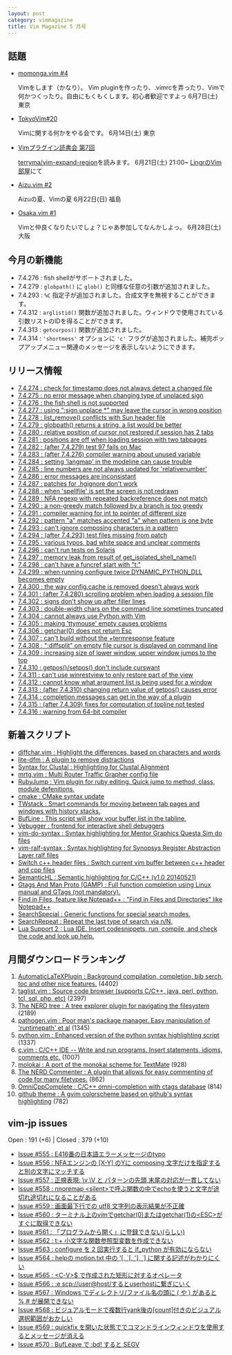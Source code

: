 ```yaml
---
layout: post
category: vimmagazine
title: Vim Magazine 5 月号
---
```


## 話題

- [momonga.vim #4](http://connpass.com/event/6108/)

  Vimをします（かなり）。
  Vim pluginを作ったり、.vimrcを弄ったり、Vimで何かつくったり。自由にもくもくします。初心者歓迎ですよっ
  6月7日(土) 東京

- [TokyoVim#20](http://tokyovim.connpass.com/event/6478/)

  Vimに関する何かをやる会です。
  6月14日(土) 東京

- [Vimプラグイン読書会 第7回](http://haya14busa.github.io/reading-vimplugin/)

  [terryma/vim-expand-region](https://github.com/terryma/vim-expand-region)を読みます。
  6月21日(土) 21:00~ [LingrのVim部屋](http://lingr.com/room/vim)にて

- [Aizu.vim #2](http://atnd.org/events/51752)

  Aizuの夏、Vimの夏
  6月22日(日) 福島

- [Osaka.vim #1](http://osaka-vim.connpass.com/event/6491/)

  Vimと仲良くなりたいでしょ？じゃあ参加してなんかしよっ。
  6月28日(土) 大阪

## 今月の新機能

- 7.4.276 : fish shellがサポートされました。
- 7.4.279 : `globpath()` に `glob()` と同様な任意の引数が追加されました。
- 7.4.293 : `%C` 指定子が追加されました。合成文字を無視することができます。
- 7.4.312 : `arglistid()` 関数が追加されました。ウィンドウで使用されている引数リストのIDを得ることができます。
- 7.4.313 : `getcurpos()` 関数が追加されました。
- 7.4.314 : `'shortmess'` オプションに `'c'` フラグが追加されました。補完ポップアップメニュー関連のメッセージを表示しないようにできます。

## リリース情報

- [7.4.274 : check for timestamp does not always detect a changed file](http://code.google.com/p/vim/source/detail?r=1ee3fc5b40ae94c2a7fc5a62bca38d4f730f9bb2)
- [7.4.275 : no error message when changing type of unplaced sign](http://code.google.com/p/vim/source/detail?r=8a3117a4887c1e12a1165c9719491f96753787d6)
- [7.4.276 : the fish shell is not supported](http://code.google.com/p/vim/source/detail?r=a6b59ee633a355095e6473ec5e2a7d9088bfb853)
- [7.4.277 : using ":sign unplace &#x2a;" may leave the cursor in wrong position](http://code.google.com/p/vim/source/detail?r=373204662d82e894b27ee76bc3319bc62c91f6ae)
- [7.4.278 : list&#x5f;remove() conflicts with Sun header file](http://code.google.com/p/vim/source/detail?r=b4ce0e1fb5a67d7d6b0bca8eaa3edc2e94a085d8)
- [7.4.279 : globpath() returns a string, a list would be better](http://code.google.com/p/vim/source/detail?r=8e9db1f27a0063df023cc05a760fce73255dad24)
- [7.4.280 : relative position of cursor not restored if session has 2 tabs](http://code.google.com/p/vim/source/detail?r=daf7e98675cf395e1ef96f8040567affb2782a11)
- [7.4.281 : positions are off when loading session with two tabpages](http://code.google.com/p/vim/source/detail?r=24c90f1fec859b54cf2b854b98c4c9e614c46061)
- [7.4.282 : (after 7.4.279) test 97 fails on Mac](http://code.google.com/p/vim/source/detail?r=6d0a1132dd71c7f55f7ed53fe99e97c79bfd05a4)
- [7.4.283 : (after 7.4.276) compiler warning about unused variable](http://code.google.com/p/vim/source/detail?r=aa99d04fa7e288a8580e3a5d4a9d6433a1572b48)
- [7.4.284 : setting 'langmap' in the modeline can cause trouble](http://code.google.com/p/vim/source/detail?r=3c35ca9666e88a8024af6dab585b8e79ab295f83)
- [7.4.285 : line numbers are not always updated for 'relativenumber'](http://code.google.com/p/vim/source/detail?r=5cb1828fd0056de3c166e71fbafc67a74c57d7b1)
- [7.4.286 : error messages are inconsistant](http://code.google.com/p/vim/source/detail?r=be19015ef43cc17825929206790696c2e716035d)
- [7.4.287 : patches for .hgignore don't work](http://code.google.com/p/vim/source/detail?r=66fe4908b649ba18426af6f69e8ccb01b487dcbd)
- [7.4.288 : when 'spellfile' is set the screen is not redrawn](http://code.google.com/p/vim/source/detail?r=7965cb6a435ae1ea331c7c2f8740d3d4c3625f3b)
- [7.4.289 : NFA regexp with repeated backreference does not match](http://code.google.com/p/vim/source/detail?r=99374096a76b96d1128f5e6aa1fa92b4ba70fee9)
- [7.4.290 : a non-greedy match followed by a branch is too greedy](http://code.google.com/p/vim/source/detail?r=b871734bf54ea185dbd2cc759d86dbfbe21cde26)
- [7.4.291 : compiler warning for int to pointer of different size](http://code.google.com/p/vim/source/detail?r=b5972833add9de714f4651e26fd9ea63ec4a880c)
- [7.4.292 : pattern "a" matches accented "a" when pattern is one byte](http://code.google.com/p/vim/source/detail?r=60cdaa05a6ad31cef55eb6b3dc1f57ecac6fcf79)
- [7.4.293 : can't ignore composing characters in a pattern](http://code.google.com/p/vim/source/detail?r=10fc95f48546f438648b8357062e93c9c2c0a377)
- [7.4.294 : (after 7.4.293) test files missing from patch](http://code.google.com/p/vim/source/detail?r=fdea5ea9afd139ea59dee6bdb3f1675b8b882bdf)
- [7.4.295 : various typos, bad white space and unclear comments](http://code.google.com/p/vim/source/detail?r=662ae48e7e246a63d38c9f3165b15b62252edaee)
- [7.4.296 : can't run tests on Solaris](http://code.google.com/p/vim/source/detail?r=53b87d790574b6d19034fb3390987c22fb928c58)
- [7.4.297 : memory leak from result of get&#x5f;isolated&#x5f;shell&#x5f;name()](http://code.google.com/p/vim/source/detail?r=81f5a056b2a582c8109da10cc538dc16a326a34d)
- [7.4.298 : can't have a funcref start with "t:"](http://code.google.com/p/vim/source/detail?r=156f891d520e93eab5d3ce02784660fb13a3b0d3)
- [7.4.299 : when running configure twice DYNAMIC&#x5f;PYTHON&#x5f;DLL becomes empty](http://code.google.com/p/vim/source/detail?r=daebf8ce66089c0c179fb436ceba359ef8d593d5)
- [7.4.300 : the way config.cache is removed doesn't always work](http://code.google.com/p/vim/source/detail?r=1157079ca5f167bcf8746dfc52ea5a85e6c87a30)
- [7.4.301 : (after 7.4.280) scrolling problem when loading a session file](http://code.google.com/p/vim/source/detail?r=8cb42aa3c4957a543e5dffe307475dbab969612f)
- [7.4.302 : signs don't show up after filler lines](http://code.google.com/p/vim/source/detail?r=df141c80ea3a1ffcbf82d05c1314675231fcfa75)
- [7.4.303 : double-width chars on the command line sometimes truncated](http://code.google.com/p/vim/source/detail?r=463ef551e9f62b63ac3f85f1f297b668b14bcd09)
- [7.4.304 : cannot always use Python with Vim](http://code.google.com/p/vim/source/detail?r=fed2e0967f8133ba9a44b0701f151c8d88c4896a)
- [7.4.305 : making 'ttymouse' empty causes problems](http://code.google.com/p/vim/source/detail?r=63e7cc62402dffb180b40c04c63ceeb5f53957d7)
- [7.4.306 : getchar(0) does not return Esc](http://code.google.com/p/vim/source/detail?r=05e1d8afcc5e375bf708ccc9810e2fd1a5a8a3cf)
- [7.4.307 : can't build without the +termresponse feature](http://code.google.com/p/vim/source/detail?r=06c10522d321d98874546b2a4d3b0ae145386f2e)
- [7.4.308 : ":diffsplit" on empty file cursor is displayed on command line](http://code.google.com/p/vim/source/detail?r=e3d2b8d83bb30c428a051f50791e454fcbc080af)
- [7.4.309 : increasing size of lower window, upper window jumps to the top](http://code.google.com/p/vim/source/detail?r=88a6e9f33822d33b6c32db578750c6c178c63f50)
- [7.4.310 : getpos()/setpos() don't include curswant](http://code.google.com/p/vim/source/detail?r=ccac0aa34eeaf46dad4b831461a532fc3fe71096)
- [7.4.311 : can't use winrestview to only restore part of the view](http://code.google.com/p/vim/source/detail?r=f6f7543043246107075f0d3739c471d51b7226da)
- [7.4.312 : cannot know what argument list is being used for a window](http://code.google.com/p/vim/source/detail?r=66eead134d6800fd4cf2d5d4b135d300c933f09a)
- [7.4.313 : (after 7.4.310) changing return value of getpos() causes error](http://code.google.com/p/vim/source/detail?r=332a5c2b2956d9b18d85268a724d01deea27ec83)
- [7.4.314 : completion messages can get in the way of a plugin](http://code.google.com/p/vim/source/detail?r=4d7af1962d6ce61df65fdc5c86544a61951f9517)
- [7.4.315 : (after 7.4.309) fixes for computation of topline not tested](http://code.google.com/p/vim/source/detail?r=646616b6ff4defcc7bef0b198b540f6d965a8126)
- [7.4.316 : warning from 64-bit compiler](http://code.google.com/p/vim/source/detail?r=0fc665889e8f0af532cb4e3be2f0ff0421bf2fbc)

## 新着スクリプト

- [diffchar.vim : Highlight the differences, based on characters and words](http://www.vim.org/scripts/script.php?script_id=4932)
- [lite-dfm : A plugin to remove distractions](http://www.vim.org/scripts/script.php?script_id=4933)
- [Syntax for Clustal : Highlighting for Clustal Alignment](http://www.vim.org/scripts/script.php?script_id=4935)
- [mrtg.vim : Multi Router Traffic Grapher config file](http://www.vim.org/scripts/script.php?script_id=4936)
- [RubyJump : Vim plugin for ruby editing. Quick jump to method, class, module defenitions.](http://www.vim.org/scripts/script.php?script_id=4937)
- [cmake : CMake syntax update](http://www.vim.org/scripts/script.php?script_id=4938)
- [TWstack : Smart commands for moving between tab pages and windows with history stacks.](http://www.vim.org/scripts/script.php?script_id=4939)
- [BufLine : This script will show your buffer list in the tabline.](http://www.vim.org/scripts/script.php?script_id=4940)
- [Vebugger : frontend for interactive shell debuggers](http://www.vim.org/scripts/script.php?script_id=4941)
- [vim-do-syntax : Syntax highlighting for Mentor Graphics Questa Sim do files](http://www.vim.org/scripts/script.php?script_id=4942)
- [vim-ralf-syntax : Syntax highlighting for Synopsys Register Abstraction Layer ralf files](http://www.vim.org/scripts/script.php?script_id=4943)
- [Switch c++ header files : Switch current vim buffer between c++ header and cpp files](http://www.vim.org/scripts/script.php?script_id=4944)
- [SemanticHL : Semantic highlighting for C/C++ (v1.0 20140521)](http://www.vim.org/scripts/script.php?script_id=4945)
- [Gtags And Man Proto (GAMP) : Full function completion using Linux manual and GTags (not mandatory).](http://www.vim.org/scripts/script.php?script_id=4946)
- [Find in Files, feature like Notepad++ : "Find in Files and Directories" like Notepad++](http://www.vim.org/scripts/script.php?script_id=4947)
- [SearchSpecial : Generic functions for special search modes.](http://www.vim.org/scripts/script.php?script_id=4948)
- [SearchRepeat : Repeat the last type of search via n/N.](http://www.vim.org/scripts/script.php?script_id=4949)
- [Lua Support 2 : Lua IDE. Insert codesnippets, run, compile, and check the code and look up help.](http://www.vim.org/scripts/script.php?script_id=4950)

## 月間ダウンロードランキング

1. [AutomaticLaTeXPlugin : Background compilation, completion, bib serch, toc and other nice features.](http://www.vim.org/scripts/script.php?script_id=2945) (4402)
2. [taglist.vim : Source code browser (supports C/C++, java, perl, python, tcl, sql, php, etc)](http://www.vim.org/scripts/script.php?script_id=273) (2397)
3. [The NERD tree : A tree explorer plugin for navigating the filesystem](http://www.vim.org/scripts/script.php?script_id=1658) (2189)
4. [pathogen.vim : Poor man's package manager. Easy manipulation of 'runtimepath' et al](http://www.vim.org/scripts/script.php?script_id=2332) (1345)
5. [python.vim : Enhanced version of the python syntax highlighting script](http://www.vim.org/scripts/script.php?script_id=790) (1337)
6. [c.vim : C/C++ IDE --  Write and run programs. Insert statements, idioms, comments etc.](http://www.vim.org/scripts/script.php?script_id=213) (1007)
7. [molokai : A port of the monokai scheme for TextMate](http://www.vim.org/scripts/script.php?script_id=2340) (928)
8. [The NERD Commenter : A plugin that allows for easy commenting of code for many filetypes.](http://www.vim.org/scripts/script.php?script_id=1218) (862)
9. [OmniCppComplete : C/C++ omni-completion with ctags database](http://www.vim.org/scripts/script.php?script_id=1520) (814)
10. [github theme : A gvim colorscheme based on github's syntax highlighting](http://www.vim.org/scripts/script.php?script_id=2855) (782)

## vim-jp issues

Open : 191 (+6) | Closed : 379 (+10)

- [Issue #555 : E416番の日本語エラーメッセージのtypo](https://github.com/vim-jp/issues/issues/555)
- [Issue #556 : NFAエンジンの \[X-Y\] のYに composing 文字だけを指定すると別の文字にマッチする](https://github.com/vim-jp/issues/issues/556)
- [Issue #557 : 正規表現: \\v,\\V と パターンの先頭,末尾の対応が一貫してない](https://github.com/vim-jp/issues/issues/557)
- [Issue #558 : nnoremap \<silent>で呼ぶ関数の中でechoを使うと文字が途切れ途切れになることがある](https://github.com/vim-jp/issues/issues/558)
- [Issue #559 : 画面最下行での utf8 文字列の表示結果が不正確](https://github.com/vim-jp/issues/issues/559)
- [Issue #560 : ターミナル上のvimでgetchar(0)またはgetchar(1)の\<ESC>がすぐに取得できない](https://github.com/vim-jp/issues/issues/560)
- [Issue #561 : 「プログラムから開く」に登録できない(らしい)](https://github.com/vim-jp/issues/issues/561)
- [Issue #562 : t:+ 小文字な関数参照型変数を作成できない](https://github.com/vim-jp/issues/issues/562)
- [Issue #563 : configure を 2 回実行すると if&#x5f;python が有効にならない](https://github.com/vim-jp/issues/issues/563)
- [Issue #564 : helpの motion.txt 中の '\[, &#x60;\[, '\], &#x60;\] に関する記述がわかりにくい](https://github.com/vim-jp/issues/issues/564)
- [Issue #565 : \<C-V>$ で作成された矩形に対するオペレータ](https://github.com/vim-jp/issues/issues/565)
- [Issue #566 : :e scp://user@host/するとuserhostに繋ぎにいく](https://github.com/vim-jp/issues/issues/566)
- [Issue #567 : Windows でディレクトリ/ファイル名の頭に ( や ) があると %,# が展開できない](https://github.com/vim-jp/issues/issues/567)
- [Issue #568 : ビジュアルモードで複数行yank後の\[count\]付きのビジュアル選択範囲がおかしい](https://github.com/vim-jp/issues/issues/568)
- [Issue #569 : quickfix を開いた状態ででコマンドラインウィンドウを使用するとメッセージが消える](https://github.com/vim-jp/issues/issues/569)
- [Issue #570 : BufLeave で :bd! すると SEGV](https://github.com/vim-jp/issues/issues/570)

